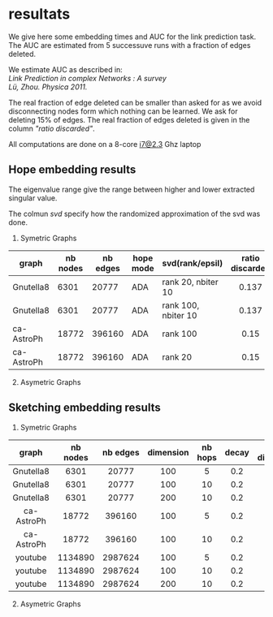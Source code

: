 # resultats

We give here some embedding times and AUC for the link prediction task.
The AUC are estimated from 5 successuve runs with a fraction of edges deleted.

We estimate AUC as described in:  
*Link Prediction in complex Networks : A survey             
Lü, Zhou. Physica 2011.*

The real fraction of edge deleted can be smaller than asked for as we avoid disconnecting nodes
form which nothing can be learned. We ask for deleting 15% of edges. The real fraction of edges deleted
is given in the column *"ratio discarded"*.

All computations are done on a 8-core i7@2.3 Ghz laptop

## Hope embedding results

The eigenvalue range give the range between higher and lower extracted singular value.

The colmun *svd* specify how the randomized approximation of the svd was done.

1. Symetric Graphs

|  graph     | nb nodes | nb edges   | hope mode   |  svd(rank/epsil)  | ratio discarded | eigenvalue range | AUC (link)|  time(s)  |
|  ------    |  ---     | -------    |  -------    |    -------        |   :-------:       |   :------:     |  ----     | -----     |
| Gnutella8  | 6301     | 20777      |  ADA        |rank 20, nbiter 10 |     0.137       |   21.6 - 4.8     |    0.82   |  1.2      |
| Gnutella8  | 6301     | 20777      |  ADA        |rank 100, nbiter 10|     0.137       |   21.6 - 2.5     |    0.71   |  1.6      |
| ca-AstroPh | 18772    | 396160     |  ADA        |   rank 100        |     0.15        |   83.7 - 14.3    |    0.964  |  11       |
| ca-AstroPh | 18772    | 396160     |  ADA        |   rank 20         |     0.15        |   83.7 - 33      |    0.93   |  3.5      |


2. Asymetric Graphs

## Sketching embedding results 

1. Symetric Graphs

|  graph     | nb nodes | nb edges   | dimension   |   nb hops    |  decay      |  ratio discarded |  AUC      | time(s)   |
|  :---:     |  :---:   | :-------:  |  :-------:  |   :-------:  |  :-------:  |   :---------:    |  ----     | :-----:   |
| Gnutella8  |  6301    |   20777    |  100        |    5         |    0.2      |   0.137          |  0.93     |           |
| Gnutella8  |  6301    |   20777    |  100        |    10        |    0.2      |   0.137          |  0.90     |           |
| Gnutella8  |  6301    |   20777    |  200        |    10        |    0.2      |   0.137          |  0.96     |           |
| ca-AstroPh | 18772    |  396160    |  100        |    5         |    0.2      |   0.148          |  0.968    |           |
| ca-AstroPh | 18772    |  396160    |  100        |    10        |    0.2      |   0.148          |  0.948    |           |
| youtube    | 1134890  | 2987624    |  100        |    5         |    0.2      |   0.119          |  0.96     |   21      |
| youtube    | 1134890  | 2987624    |  100        |    10        |    0.2      |   0.119          |  0.948    |   36      |
| youtube    | 1134890  | 2987624    |  200        |    10        |    0.2      |   0.119          |  0.974    |   73      |


2. Asymetric Graphs